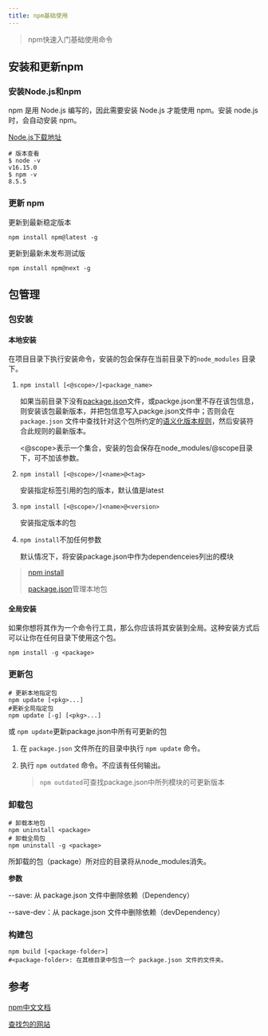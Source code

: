 ```yaml
---
title: npm基础使用
---
```


> npm快速入门基础使用命令


## 安装和更新npm

### 安装Node.js和npm

npm 是用 Node.js 编写的，因此需要安装 Node.js 才能使用 npm。安装 node.js 时，会自动安装 npm。

[Node.js下载地址](https://nodejs.org/en/download/)

```shell
# 版本查看
$ node -v
v16.15.0
$ npm -v
8.5.5
```

### 更新 npm

更新到最新稳定版本

```shell
npm install npm@latest -g
```

更新到最新未发布测试版

```shell
npm install npm@next -g
```

## 包管理

### 包安装

#### **本地安装**

在项目目录下执行安装命令，安装的包会保存在当前目录下的`node_modules` 目录下。

1. `npm install [<@scope>/]<package_name>`

   如果当前目录下没有[package.json](https://www.npmjs.cn/files/package.json)文件，或packge.json里不存在该包信息，则安装该包最新版本，并把包信息写入packge.json文件中；否则会在 `package.json` 文件中查找针对这个包所约定的[语义化版本规则](https://www.npmjs.cn/getting-started/semantic-versioning)，然后安装符合此规则的最新版本。

   <@scope>表示一个集合，安装的包会保存在node_modules/@scope目录下，可不加该参数。

2. `npm install [<@scope>/]<name>@<tag>`

   安装指定标签引用的包的版本，默认值是latest

3. `npm install [<@scope>/]<name>@<version>`

    安装指定版本的包

4. `npm install`不加任何参数

    默认情况下，将安装package.json中作为dependenceies列出的模块

> [npm install](https://www.npmjs.cn/cli/install/)
>
> [package.json](https://www.npmjs.cn/getting-started/using-a-package.json/)管理本地包

#### 全局安装

如果你想将其作为一个命令行工具，那么你应该将其安装到全局。这种安装方式后可以让你在任何目录下使用这个包。

```shell
npm install -g <package>
```

### 更新包

```shell
# 更新本地指定包
npm update [<pkg>...]
#更新全局指定包
npm update [-g] [<pkg>...]
```

或 `npm update`更新package.json中所有可更新的包

1. 在 `package.json` 文件所在的目录中执行 `npm update` 命令。

2. 执行 `npm outdated` 命令。不应该有任何输出。

   > `npm outdated`可查找package.json中所列模块的可更新版本

### 卸载包

```shell
# 卸载本地包
npm uninstall <package>
# 卸载全局包
npm uninstall -g <package>
```

所卸载的包（package）所对应的目录将从node_modules消失。

**参数**

--save: 从 package.json 文件中删除依赖（Dependency）

--save-dev：从 package.json 文件中删除依赖（devDependency）

### 构建包

```shell
npm build [<package-folder>]
#<package-folder>: 在其根目录中包含一个 package.json 文件的文件夹。
```

## 参考

[npm中文文档](https://www.npmjs.cn/)

[查找包的网站](https://www.npmjs.com/)
